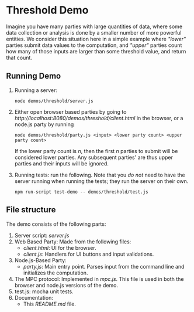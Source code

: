# Threshold Demo

Imagine you have many parties with large quantities of data, where some data collection or analysis is done by a smaller
number of more powerful entities. We consider this situation here in a simple example where *"lower"* parties submit 
data values to the computation, and *"upper"* parties count how many of those inputs are larger than some threshold 
value, and return that count. 
## Running Demo
1. Running a server:
    ```shell
    node demos/threshold/server.js
    ```

2. Either open browser based parties by going to *http://localhost:8080/demos/threshold/client.html* in the 
browser, or a node.js party by running 
    ```shell
    node demos/threshold/party.js <input> <lower party count> <upper party count>
    ```
    If the lower party count is *n*, then the first *n* parties to submit will be considered lower parties. Any subsequent
    parties' are thus upper parties and their inputs will be ignored.
    
3. Running tests: run the following. Note that you *do not* need to have the server running when running the tests; they run the server on their own.
    ```shell
    npm run-script test-demo -- demos/threshold/test.js
    ```

## File structure
The demo consists of the following parts:
1. Server script: *server.js*
2. Web Based Party: Made from the following files:
    * *client.html*: UI for the browser.
    * *client.js*: Handlers for UI buttons and input validations.
3. Node.js-Based Party: 
    * *party.js*: Main entry point. Parses input from the command line and initializes the computation.
4. The MPC protocol: Implemented in *mpc.js*. This file is used in both the browser and node.js versions of the demo.
5. test.js: mocha unit tests.
6. Documentation:
    * This *README.md* file.

